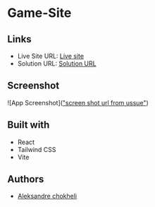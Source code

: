 # Game-Site

## Links

- Live Site URL: [Live site](https://game-site-theta.vercel.app/)
- Solution URL: [Solution URL](https://github.com/aleksandrre/gameSite)

## Screenshot
![App Screenshot](["screen shot url from ussue"](https://github.com/aleksandrre/gameSite/assets/108459639/218ebaa3-d081-43b4-8a8a-e4428707ab0c))
## Built with
- React
- Tailwind CSS
- Vite
## Authors
- [Aleksandre chokheli](https://github.com/aleksandrre)
